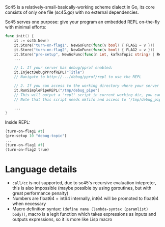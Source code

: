 Sc45 is a relatively-small-basically-working scheme dialect in Go, its core consists of only one file (sc45.go) with no external dependencies.

Sc45 serves one purpose: give your program an embedded REPL on-the-fly with minimal efforts:

```Go
func init() {
    it := sc45.New()
    it.Store("turn-on-flag1", NewGoFunc(func(v bool) { FLAG1 = v }))
    it.Store("turn-on-flag2", NewGoFunc(func(v bool) { FLAG2 = v }))
    it.Store("pre-setup", NewGoFunc(func(n int, kafkaTopic string) { RerouteMsg(n, kafkaTopic) }))
    ...

    // 1. If your server has debug/pprof enabled:
    it.InjectDebugPProfREPL("Title")
    // Navigate to http://.../debug/pprof/repl to use the REPL

    // 2. If you can access to the working directory where your server is running in:
    it.RunSimplePipeREPL("/tmp/debug_pipe")
    // This will output a 'repl' script in current working dir, you can: cd $CWD && ./repl to use the REPL
    // Note that this script needs mkfifo and access to '/tmp/debug_pipe'

    ...
}
```

Inside REPL:
```Scheme
(turn-on-flag1 #t)
(pre-setup 10 "debug-topic")
...
(turn-on-flag1 #f)
(turn-on-flag2 true)
```

# Language details
- `call/cc` is not supported, due to sc45's recursive evaluation intepreter, this is also impossible (maybe possible by using goroutines, but with great performance penalty)
- Numbers are float64 + int64 internally, int64 will be promoted to float64 when necessary
- Macro definition syntax: `(define name (lambda-syntax (paramlist) body))`, macro is a legit function which takes expressions as inputs and outputs expressions, so it is more like Lisp macro
